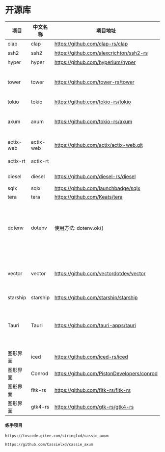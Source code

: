 # 开源库

| 项目        | 中文名称      | 项目地址                                       | 说明                                                 |
| --------- | --------- | ------------------------------------------ | -------------------------------------------------- |
| clap      | clap      | https://github.com/clap-rs/clap            | 命令行工具                                              |
| ssh2      | ssh2      | https://github.com/alexcrichton/ssh2-rs    | ssh 远程连接                                           |
| hyper     | hyper     | https://github.com/hyperium/hyper          | http 框架库                                           |
| tower     | tower     | https://github.com/tower-rs/tower          | 一个 http,tcp,grpc 等框架的开发标准框架                        |
| tokio     | tokio     | https://github.com/tokio-rs/tokio          | 异步多线程                                              |
| axum      | axum      | https://github.com/tokio-rs/axum           | web 框架, 基于 hyper, tokio, tower 三大框架                |
| actix-web | actix-web | https://github.com/actix/actix-web.git     | web框架, 大量 unsafe                                   |
| actix-rt  | actix-rt  |                                            | actix-web 异步运行时                                    |
| diesel    | diesel    | https://github.com/diesel-rs/diesel        | pgsql ORM 框架                                       |
| sqlx      | sqlx      | https://github.com/launchbadge/sqlx        | SQL Toolkit                                        |
| tera      | tera      | https://github.com/Keats/tera              | 模板引擎                                               |
| dotenv    | dotenv    | 使用方法: dotenv.ok()                          | 读取 .env 文件中的环境变量配置; 如果要读取操作系统设置的环境变量, 可以用 std::env |
| vector    | vector    | https://github.com/vectordotdev/vector     | 数据收集, 类似日志收集然后保存到kafka 的功能吧                        |
| starship  | starship  | https://github.com/starship/starship       | 命令提示符                                              |
| Tauri     | Tauri     | https://github.com/tauri-apps/tauri        | 与 js 中的 Electron 类似。 是 rust语言的一个桌面应用程序开发框架         |
| 图形界面      | iced      | https://github.com/iced-rs/iced            |                                                    |
| 图形界面      | Conrod    | https://github.com/PistonDevelopers/conrod |                                                    |
| 图形界面      | fltk-rs   | https://github.com/fltk-rs/fltk-rs         |                                                    |
| 图形界面      | gtk4-rs   | https://github.com/gtk-rs/gtk4-rs          |                                                    |

#### 练手项目

```
https://toscode.gitee.com/stringlxd/cassie_axum

https://github.com/Cassielxd/cassie_axum
```